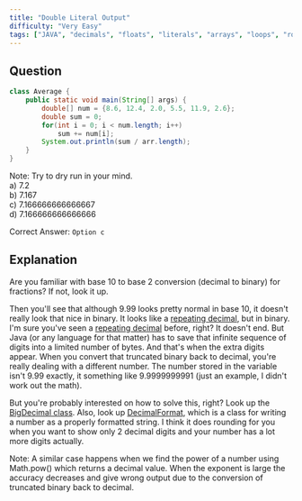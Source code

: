 ```yaml
---
title: "Double Literal Output"
difficulty: "Very Easy"
tags: ["JAVA", "decimals", "floats", "literals", "arrays", "loops", "roundingoff"]
---
```

## Question
```JAVA
class Average {
    public static void main(String[] args) {
        double[] num = {8.6, 12.4, 2.0, 5.5, 11.9, 2.6};
        double sum = 0;
        for(int i = 0; i < num.length; i++)
            sum += num[i];
        System.out.println(sum / arr.length);
    }
}
```
Note: Try to dry run in your mind.  
a) 7.2  
b) 7.167  
c) 7.166666666666667  
d) 7.166666666666666  

Correct Answer: `Option c`  

## Explanation
Are you familiar with base 10 to base 2 conversion (decimal to binary) for fractions? If not, look it up.  

Then you'll see that although 9.99 looks pretty normal in base 10, it doesn't really look that nice in binary. It looks like a [repeating decimal](https://en.wikipedia.org/wiki/Repeating_decimal), but in binary. I'm sure you've seen a [repeating decimal](https://en.wikipedia.org/wiki/Repeating_decimal) before, right? It doesn't end. But Java (or any language for that matter) has to save that infinite sequence of digits into a limited number of bytes. And that's when the extra digits appear. When you convert that truncated binary back to decimal, you're really dealing with a different number. The number stored in the variable isn't 9.99 exactly, it something like 9.9999999991 (just an example, I didn't work out the math).  

But you're probably interested on how to solve this, right? Look up the [BigDecimal class](https://www.geeksforgeeks.org/bigdecimal-class-java/). Also, look up [DecimalFormat](https://www.geeksforgeeks.org/bigdecimal-class-java/), which is a class for writing a number as a properly formatted string. I think it does rounding for you when you want to show only 2 decimal digits and your number has a lot more digits actually.  

Note: A similar case happens when we find the power of a number using Math.pow() which returns a decimal value. When the exponent is large the accuracy decreases and give wrong output due to the conversion of truncated binary back to decimal. 